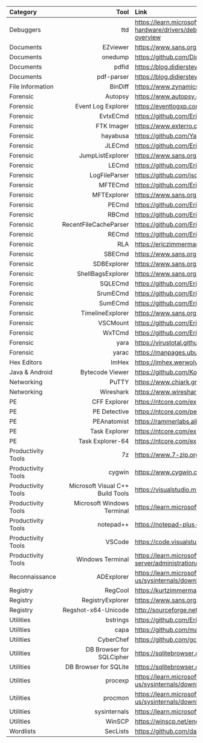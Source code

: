 | Category           |                             Tool | Link                                                                                                   |
| :----------------- | -------------------------------: | :----------------------------------------------------------------------------------------------------- |
| Debuggers          |                              ttd | https://learn.microsoft.com/en-us/windows-hardware/drivers/debuggercmds/time-travel-debugging-overview |
| Documents          |                         EZviewer | https://www.sans.org/tools/ezviewer/                                                                   |
| Documents          |                          onedump | https://github.com/DidierStevens/Beta/blob/master/onedump.py                                           |
| Documents          |                            pdfid | https://blog.didierstevens.com/programs/pdf-tools/                                                     |
| Documents          |                       pdf-parser | https://blog.didierstevens.com/my-software/#pdf-parser                                                 |
| File Information   |                          BinDiff | https://www.zynamics.com/bindiff.html                                                                  |
| Forensic           |                          Autopsy | https://www.autopsy.com/                                                                               |
| Forensic           |               Event Log Explorer | https://eventlogxp.com/                                                                                |
| Forensic           |                         EvtxECmd | https://github.com/EricZimmerman/evtx                                                                  |
| Forensic           |                       FTK Imager | https://www.exterro.com/digital-forensics-software/ftk-imager                                          |
| Forensic           |                         hayabusa | https://github.com/Yamato-Security/hayabusa                                                            |
| Forensic           |                           JLECmd | https://github.com/EricZimmerman/JLECmd                                                                |
| Forensic           |                 JumpListExplorer | https://www.sans.org/tools/jumplist-explorer/                                                          |
| Forensic           |                            LECmd | https://github.com/EricZimmerman/LECmd                                                                 |
| Forensic           |                    LogFileParser | https://github.com/jschicht/LogFileParser                                                              |
| Forensic           |                          MFTECmd | https://github.com/EricZimmerman/MFTECmd                                                               |
| Forensic           |                      MFTExplorer | https://www.sans.org/tools/mftexplorer/                                                                |
| Forensic           |                            PECmd | https://github.com/EricZimmerman/PECmd                                                                 |
| Forensic           |                            RBCmd | https://github.com/EricZimmerman/RBCmd                                                                 |
| Forensic           |            RecentFileCacheParser | https://github.com/EricZimmerman/RecentFileCacheParser                                                 |
| Forensic           |                            RECmd | https://github.com/EricZimmerman/RECmd                                                                 |
| Forensic           |                              RLA | https://ericzimmerman.github.io/#!index.md                                                             |
| Forensic           |                           SBECmd | https://www.sans.org/tools/sbecmd/                                                                     |
| Forensic           |                      SDBExplorer | https://www.sans.org/tools/sdb-explorer/                                                               |
| Forensic           |                ShellBagsExplorer | https://www.sans.org/tools/shellbags-explorer/                                                         |
| Forensic           |                          SQLECmd | https://github.com/EricZimmerman/SQLECmd                                                               |
| Forensic           |                         SrumECmd | https://github.com/EricZimmerman/Srum                                                                  |
| Forensic           |                          SumECmd | https://github.com/EricZimmerman/Sum                                                                   |
| Forensic           |                 TimelineExplorer | https://www.sans.org/tools/timeline-explorer/                                                          |
| Forensic           |                         VSCMount | https://github.com/EricZimmerman/VSCMount                                                              |
| Forensic           |                           WxTCmd | https://github.com/EricZimmerman/WxTCmd                                                                |
| Forensic           |                             yara | https://virustotal.github.io/yara/                                                                     |
| Forensic           |                            yarac | https://manpages.ubuntu.com/manpages/xenial/man1/yarac.1.html                                          |
| Hex Editors        |                            ImHex | https://imhex.werwolv.net/                                                                             |
| Java & Android     |                  Bytecode Viewer | https://github.com/Konloch/bytecode-viewer                                                             |
| Networking         |                            PuTTY | https://www.chiark.greenend.org.uk/~sgtatham/putty/                                                    |
| Networking         |                        Wireshark | https://www.wireshark.org/                                                                             |
| PE                 |                     CFF Explorer | https://ntcore.com/explorer-suite/                                                                     |
| PE                 |                     PE Detective | https://ntcore.com/pe-detective/                                                                       |
| PE                 |                      PEAnatomist | https://rammerlabs.alidml.ru/en/index.html                                                             |
| PE                 |                    Task Explorer | https://ntcore.com/explorer-suite/                                                                     |
| PE                 |                 Task Explorer-64 | https://ntcore.com/explorer-suite/                                                                     |
| Productivity Tools |                               7z | https://www.7-zip.org/                                                                                 |
| Productivity Tools |                           cygwin | https://www.cygwin.com/                                                                                |
| Productivity Tools | Microsoft Visual C++ Build Tools | https://visualstudio.microsoft.com/visual-cpp-build-tools/                                             |
| Productivity Tools |       Microsoft Windows Terminal | https://learn.microsoft.com/en-us/windows/terminal/                                                    |
| Productivity Tools |                        notepad++ | https://notepad-plus-plus.org/                                                                         |
| Productivity Tools |                           VSCode | https://code.visualstudio.com/                                                                         |
| Productivity Tools |                 Windows Terminal | https://learn.microsoft.com/en-us/windows-server/administration/windows-commands/cmd                   |
| Reconnaissance     |                       ADExplorer | https://learn.microsoft.com/en-us/sysinternals/downloads/adexplorer                                    |
| Registry           |                          RegCool | https://kurtzimmermann.com/regcoolext_en.html                                                          |
| Registry           |                 RegistryExplorer | https://www.sans.org/tools/registry-explorer/                                                          |
| Registry           |              Regshot-x64-Unicode | http://sourceforge.net/projects/regshot/                                                               |
| Utilities          |                         bstrings | https://github.com/EricZimmerman/bstrings                                                              |
| Utilities          |                             capa | https://github.com/mandiant/capa                                                                       |
| Utilities          |                        CyberChef | https://github.com/gchq/CyberChef                                                                      |
| Utilities          |         DB Browser for SQLCipher | https://sqlitebrowser.org/                                                                             |
| Utilities          |            DB Browser for SQLite | https://sqlitebrowser.org/                                                                             |
| Utilities          |                          procexp | https://learn.microsoft.com/en-us/sysinternals/downloads/process-explorer                              |
| Utilities          |                          procmon | https://learn.microsoft.com/en-us/sysinternals/downloads/procmon                                       |
| Utilities          |                     sysinternals | https://learn.microsoft.com/en-us/sysinternals/                                                        |
| Utilities          |                           WinSCP | https://winscp.net/eng/index.php                                                                       |
| Wordlists          |                         SecLists | https://github.com/danielmiessler/SecLists                                                             |
